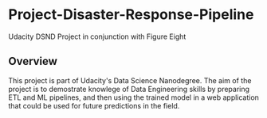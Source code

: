 # Project-Disaster-Response-Pipeline
Udacity DSND Project in conjunction with Figure Eight

## Overview
This project is part of Udacity's Data Science Nanodegree. The aim of the project is to demostrate knowlege of Data Engineering skills by preparing ETL and ML pipelines, and then using the trained model in a web application that could be used for future predictions in the field. 
